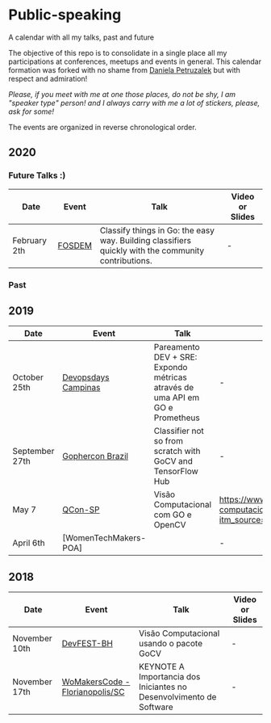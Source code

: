 # Public-speaking
A calendar with all my talks, past and future

The objective of this repo is to consolidate in a single place all my participations at conferences, meetups and events in general.
This calendar formation was forked with no shame from [Daniela Petruzalek](https://github.com/danicat) but with respect and admiration! 

*Please, if you meet with me at one those places, do not be shy, I am "speaker type" person! and I always carry with me a lot of stickers, please, ask for some!*

The events are organized in reverse chronological order.

## 2020

### Future Talks :)

| Date      | Event          | Talk | Video or Slides |
|-----------|----------------|------|-------|
| February 2th  | [FOSDEM](https://fosdem.org/2020/schedule/track/go/) | Classify things in Go: the easy way. Building classifiers quickly with the community contributions. | - |




### Past

## 2019

| Date     | Event          | Talk | Video or Slides |
|----------|----------------|------|-------|
| October 25th  | [Devopsdays Campinas](https://devopsdays.org/events/2019-campinas/welcome/) | Pareamento DEV + SRE: Expondo métricas através de uma API em GO e Prometheus | - |
| September 27th | [Gophercon Brazil](http://2019.gopherconbr.org/en/) | Classifier not so from scratch with GoCV and TensorFlow Hub | - |
| May 7   | [QCon-SP](https://qconsp.com/speakers/sp2019) | Visão Computacional com GO e OpenCV | https://www.infoq.com/br/presentations/visao-computacional-com-go-e-opencv/?itm_source=infoq&itm_campaign=user_page&itm_medium=link | - |
| April 6th | [WomenTechMakers-POA] |  | - |

 
## 2018


| Date     | Event          | Talk | Video or Slides |
|----------|----------------|------|-------|
| November 10th   | [DevFEST-BH](https://www.devfestbh.com/) | Visão Computacional usando o pacote GoCV | - |
| November 17th | [WoMakersCode - Florianopolis/SC](https://www.sympla.com.br/womakerscode-summit-florianopolis__366881) |KEYNOTE A Importancia dos Iniciantes no Desenvolvimento de Software  | - |







